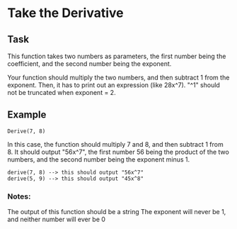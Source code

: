 
# Take the Derivative 

## Task 

This function takes two numbers as parameters, the first number being the coefficient, and the second number being the exponent.

Your function should multiply the two numbers, and then subtract 1 from the exponent. Then, it has to print out an expression (like 28x^7). "^1" should not be truncated when exponent = 2.

## Example
```
Derive(7, 8)
```
In this case, the function should multiply 7 and 8, and then subtract 1 from 8. It should output "56x^7", the first number 56 being the product of the two numbers, and the second number being the exponent minus 1.

```
derive(7, 8) --> this should output "56x^7" 
derive(5, 9) --> this should output "45x^8" 
```
### Notes:

The output of this function should be a string
The exponent will never be 1, and neither number will ever be 0